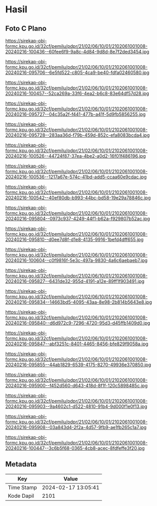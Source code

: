 # Hasil

## Foto C Plano

https://sirekap-obj-formc.kpu.go.id/32cf/pemilu/pdpr/21/02/06/10/01/2102061001008-20240216-100436--60fee6f9-9a8c-4d84-9d8d-8e7f2ded3454.jpg

https://sirekap-obj-formc.kpu.go.id/32cf/pemilu/pdpr/21/02/06/10/01/2102061001008-20240216-095706--6e5fd522-c805-4ca9-be40-fdfa02460580.jpg

https://sirekap-obj-formc.kpu.go.id/32cf/pemilu/pdpr/21/02/06/10/01/2102061001008-20240216-100457--52ca269a-33f6-4ea2-b6c8-83e64df57d28.jpg

https://sirekap-obj-formc.kpu.go.id/32cf/pemilu/pdpr/21/02/06/10/01/2102061001008-20240216-095727--04c35a2f-f441-477b-a41f-5d9fb5856255.jpg

https://sirekap-obj-formc.kpu.go.id/32cf/pemilu/pdpr/21/02/06/10/01/2102061001008-20240216-095728--283aa36d-f79b-459d-852c-efa8083bcda4.jpg

https://sirekap-obj-formc.kpu.go.id/32cf/pemilu/pdpr/21/02/06/10/01/2102061001008-20240216-100526--44724f87-37ea-4be2-a0d2-16f01f486196.jpg

https://sirekap-obj-formc.kpu.go.id/32cf/pemilu/pdpr/21/02/06/10/01/2102061001008-20240216-100536--1217a67e-574c-41bd-add5-ccaa60e9cdac.jpg

https://sirekap-obj-formc.kpu.go.id/32cf/pemilu/pdpr/21/02/06/10/01/2102061001008-20240216-100542--40ef80db-b993-44bc-bd58-19e29a78846c.jpg

https://sirekap-obj-formc.kpu.go.id/32cf/pemilu/pdpr/21/02/06/10/01/2102061001008-20240216-095804--0973c937-4249-44f1-b62a-f929807b52ac.jpg

https://sirekap-obj-formc.kpu.go.id/32cf/pemilu/pdpr/21/02/06/10/01/2102061001008-20240216-095810--d0ee7d8f-d1e8-4135-9916-1befd4dff655.jpg

https://sirekap-obj-formc.kpu.go.id/32cf/pemilu/pdpr/21/02/06/10/01/2102061001008-20240216-100604--c0f9816f-5e3c-497a-9830-4a6c6aebaeb7.jpg

https://sirekap-obj-formc.kpu.go.id/32cf/pemilu/pdpr/21/02/06/10/01/2102061001008-20240216-095827--6431de32-955d-4191-a12e-89ff1f903491.jpg

https://sirekap-obj-formc.kpu.go.id/32cf/pemilu/pdpr/21/02/06/10/01/2102061001008-20240216-095834--14663bd5-4095-43aa-8e98-2b814b5643e8.jpg

https://sirekap-obj-formc.kpu.go.id/32cf/pemilu/pdpr/21/02/06/10/01/2102061001008-20240216-095840--d6d972c9-7296-4720-95d3-d45ffb1409d0.jpg

https://sirekap-obj-formc.kpu.go.id/32cf/pemilu/pdpr/21/02/06/10/01/2102061001008-20240216-095847--abf3251c-8401-4465-8456-bfe829f9058a.jpg

https://sirekap-obj-formc.kpu.go.id/32cf/pemilu/pdpr/21/02/06/10/01/2102061001008-20240216-095855--44ab1829-6539-4175-8270-49936e370850.jpg

https://sirekap-obj-formc.kpu.go.id/32cf/pemilu/pdpr/21/02/06/10/01/2102061001008-20240216-095900--f452d560-d643-418d-8f1f-120c5898485c.jpg

https://sirekap-obj-formc.kpu.go.id/32cf/pemilu/pdpr/21/02/06/10/01/2102061001008-20240216-095903--9a4602c1-d522-4810-91b4-9d000f1e0f13.jpg

https://sirekap-obj-formc.kpu.go.id/32cf/pemilu/pdpr/21/02/06/10/01/2102061001008-20240216-095908--03a843d4-2f2a-4d57-9fb9-ae1fb265c1a7.jpg

https://sirekap-obj-formc.kpu.go.id/32cf/pemilu/pdpr/21/02/06/10/01/2102061001008-20240216-100447--3c6b5f68-0365-4cb8-acec-8fdfeffe3f20.jpg


## Metadata

| Key        | Value               |
| ---------- | ------------------- |
| Time Stamp | 2024-02-17 13:05:41 |
| Kode Dapil | 2101                |



